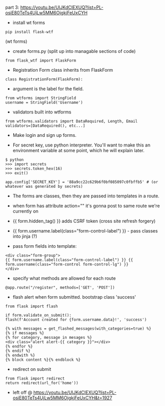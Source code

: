 part 3: https://youtu.be/UIJKdCIEXUQ?list=PL-osiE80TeTs4UjLw5MM6OjgkjFeUxCYH

- install wt forms

```
pip install flask-wtf
```

(wt forms)

- create forms.py (split up into managable sections of code)

```
from flask_wtf import FlaskForm
```

- Registration Form class inherits from FlaskForm

```
class RegistrationForm(FlaskForm):
```

- argument is the label for the field.

```
from wtforms import StringField
username = StringField('Username')
```

- validators built into wtforms

```
from wtforms.validators import DataRequired, Length, Email
validators=[DataRequired(), etc...]
```

- Make login and sign up forms.

- For secret key, use python interpreter. You'll want to make this an environment variable at some point, which he will explain later.

```
$ python
>>> import secrets
>>> secrets.token_hex(16)
>>> exit()
```

```
app.config['SECRET_KEY'] = '88a9cc22c629b6f0bf085097c0fbffb5' # (or whatever was generated by secrets)
```

- The forms are classes, then they are passed into templates in a route.

- when form has attribute action="" it's gonna post to same route we're currently on

- {{ form.hidden_tag() }} adds CSRF token (cross site refresh forgery)

- {{ form.username.label(class="form-control-label") }} - pass classes into jinja (?)

- pass form fields into template:

```
<div class="form-group">
{{ form.username.label(class="form-control-label") }} {{
form.username(class="form-control form-control-lg") }}
</div>
```

- specify what methods are allowed for each route

```
@app.route("/register", methods=['GET', 'POST'])
```

- flash alert when form submitted. bootstrap class 'success'

```
from flask import flash

if form.validate_on_submit():
flash(f'Account created for {form.username.data}!', 'success')
```

```
{% with messages = get_flashed_messages(with_categories=true) %}
{% if messages %}
{% for category, message in mesages %}
<div class="alert alert-{{ category }}"></div>
{% endfor %}
{% endif %}
{% endwith %}
{% block content %}{% endblock %}
```

- redirect on submit

```
from flask import redirect
return redirect(url_for('home'))
```

- left off @ https://youtu.be/UIJKdCIEXUQ?list=PL-osiE80TeTs4UjLw5MM6OjgkjFeUxCYH&t=1927

```

```
